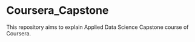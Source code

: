 # Coursera_Capstone
This repository aims to explain Applied Data Science Capstone course of Coursera.
